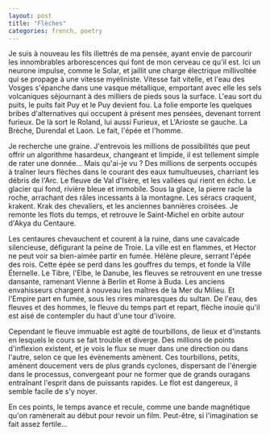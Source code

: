 ```yaml
---
layout: post
title: "Flèches"
categories: french, poetry
---
```


Je suis à nouveau les fils illettrés de ma pensée, ayant envie de parcourir les innombrables arborescences qui font de mon cerveau ce qu'il est. Ici un neurone impulse, comme le Solar, et jaillit une charge électrique millivoltée qui se propage à une vitesse myéliniste. Vitesse fait vitelle, et l'eau des Vosges s'épanche dans une vasque métallique, emportant avec elle les sels volcaniques séjournant à des milliers de pieds sous la surface. L'eau sort du puits, le puits fait Puy et le Puy devient fou. La folie emporte les quelques bribes d'alternatives qui occupent à présent mes pensées, devenant torrent furieux. De là sort le Roland, lui aussi Furieux, et L'Arioste se gauche. La Brèche, Durendal et Laon. Le fait, l'épée et l'homme. 

Je recherche une graine. J'entrevois les millions de possibilités que peut offrir un algorithme hasardeux, changeant et limpide, il est tellement simple de rater une donnée... Mais qu'ai-je vu ? Des millions de serpents occupés à traîner leurs flèches dans le courant des eaux tumultueuses, charriant les débris de l'Arc. Le fleuve de Val d'Isère, et les vallées qui rient en écho. Le glacier qui fond, rivière bleue et immobile. Sous la glace, la pierre racle la roche, arrachant des râles incessants à la montagne. Les séracs craquent, krakent. Krak des chevaliers, et les anciennes bannières croisées. Je remonte les flots du temps, et retrouve le Saint-Michel en orbite autour d'Akya du Centaure.

Les centaures chevauchent et courent à la ruine, dans une cavalcade silencieuse, défigurant la peine de Troie. La ville est en flammes, et Hector ne peut voir sa bien-aimée partir en fumée. Hélène pleure, serrant l'épée des rois. Cette épée se perd dans les gouffres du temps, et fonde la Ville Éternelle. Le Tibre, l'Elbe, le Danube, les fleuves se retrouvent en une tresse dansante, ramenant Vienne à Berlin et Rome à Buda. Les anciens envahisseurs chargent à nouveau les maîtres de la Mer du Milieu. Et l'Empire part en fumée, sous les rires minaresques du sultan. De l'eau, des fleuves et des hommes, le fleuve du temps part et repart, flèche inouïe qu'il est aisé de contempler du haut d'une tour d'ivoire. 

Cependant le fleuve immuable est agité de tourbillons, de lieux et d'instants en lesquels le cours se fait trouble et diverge. Des millions de points d'inflexion existent, et je vois le flux se muer dans une direction ou dans l'autre, selon ce que les évènements amènent. Ces tourbillons, petits, amènent doucement vers de plus grands cyclones, dispersant de l'énergie dans le processus, convergeant pour ne former que de grands ouragans entraînant l'esprit dans de puissants rapides. Le flot est dangereux, il semble facile de s'y noyer.  

En ces points, le temps avance et recule, comme une bande magnétique qu'on ramènerait au début pour revoir un film. Peut-être, si l'imagination se fait assez fertile...